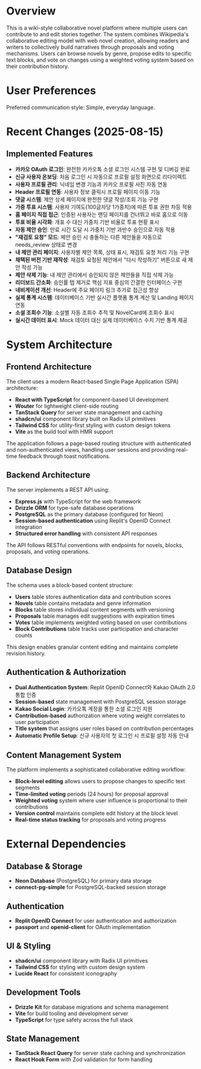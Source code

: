 # Overview

This is a wiki-style collaborative novel platform where multiple users can contribute to and edit stories together. The system combines Wikipedia's collaborative editing model with web novel creation, allowing readers and writers to collectively build narratives through proposals and voting mechanisms. Users can browse novels by genre, propose edits to specific text blocks, and vote on changes using a weighted voting system based on their contribution history.

# User Preferences

Preferred communication style: Simple, everyday language.

# Recent Changes (2025-08-15)

## Implemented Features
- **카카오 OAuth 로그인**: 완전한 카카오톡 소셜 로그인 시스템 구현 및 디버깅 완료
- **신규 사용자 온보딩**: 처음 로그인 시 자동으로 프로필 설정 화면으로 리다이렉트
- **사용자 프로필 관리**: 닉네임 변경 기능과 카카오 프로필 사진 자동 연동
- **Header 프로필 연동**: 사용자 정보 클릭시 프로필 페이지 이동 기능
- **댓글 시스템**: 제안 상세 페이지에 완전한 댓글 작성/조회 기능 구현
- **가중 투표 시스템**: 사용자 기여도(100글자당 1가중치)에 따른 투표 권한 차등 적용
- **홈 페이지 직접 접근**: 인증된 사용자는 랜딩 페이지를 건너뛰고 바로 홈으로 이동
- **투표 비율 시각화**: 개표 수 대신 가중치 기반 비율로 투표 현황 표시
- **자동 제안 승인**: 만료 시간 도달 시 가중치 기반 과반수 승인으로 자동 적용
- **"재검토 요청" 모드**: 제안 승인 시 충돌하는 다른 제안들을 자동으로 needs_review 상태로 변경
- **내 제안 관리 페이지**: 사용자별 제안 목록, 상태 표시, 재검토 요청 처리 기능 구현
- **채택된 버전 기반 재작성**: 재검토 요청된 제안에서 "다시 작성하기" 버튼으로 새 제안 작성 가능
- **제안 삭제 기능**: 내 제안 관리에서 승인되지 않은 제안들을 직접 삭제 가능
- **리더보드 간소화**: 승인률 탭 제거로 핵심 지표 중심의 간결한 인터페이스 구현
- **네비게이션 개선**: Header에 주요 페이지 링크 추가로 접근성 향상
- **실제 통계 시스템**: 데이터베이스 기반 실시간 플랫폼 통계 계산 및 Landing 페이지 연동
- **소설 조회수 기능**: 소설별 자동 조회수 추적 및 NovelCard에 조회수 표시
- **실시간 데이터 표시**: Mock 데이터 대신 실제 데이터베이스 수치 기반 통계 제공

# System Architecture

## Frontend Architecture
The client uses a modern React-based Single Page Application (SPA) architecture:
- **React with TypeScript** for component-based UI development
- **Wouter** for lightweight client-side routing
- **TanStack Query** for server state management and caching
- **shadcn/ui** component library built on Radix UI primitives
- **Tailwind CSS** for utility-first styling with custom design tokens
- **Vite** as the build tool with HMR support

The application follows a page-based routing structure with authenticated and non-authenticated views, handling user sessions and providing real-time feedback through toast notifications.

## Backend Architecture
The server implements a REST API using:
- **Express.js** with TypeScript for the web framework
- **Drizzle ORM** for type-safe database operations
- **PostgreSQL** as the primary database (configured for Neon)
- **Session-based authentication** using Replit's OpenID Connect integration
- **Structured error handling** with consistent API responses

The API follows RESTful conventions with endpoints for novels, blocks, proposals, and voting operations.

## Database Design
The schema uses a block-based content structure:
- **Users** table stores authentication data and contribution scores
- **Novels** table contains metadata and genre information
- **Blocks** table stores individual content segments with versioning
- **Proposals** table manages edit suggestions with expiration times
- **Votes** table implements weighted voting based on user contributions
- **Block Contributions** table tracks user participation and character counts

This design enables granular content editing and maintains complete revision history.

## Authentication & Authorization
- **Dual Authentication System**: Replit OpenID Connect와 Kakao OAuth 2.0 통합 인증
- **Session-based** state management with PostgreSQL session storage
- **Kakao Social Login**: 카카오톡 계정을 통한 소셜 로그인 지원
- **Contribution-based** authorization where voting weight correlates to user participation
- **Title system** that assigns user roles based on contribution percentages
- **Automatic Profile Setup**: 신규 사용자의 첫 로그인 시 프로필 설정 자동 안내

## Content Management System
The platform implements a sophisticated collaborative editing workflow:
- **Block-level editing** allows users to propose changes to specific text segments
- **Time-limited voting** periods (24 hours) for proposal approval
- **Weighted voting** system where user influence is proportional to their contributions
- **Version control** maintains complete edit history at the block level
- **Real-time status tracking** for proposals and voting progress

# External Dependencies

## Database & Storage
- **Neon Database** (PostgreSQL) for primary data storage
- **connect-pg-simple** for PostgreSQL-backed session storage

## Authentication
- **Replit OpenID Connect** for user authentication and authorization
- **passport** and **openid-client** for OAuth implementation

## UI & Styling
- **shadcn/ui** component library with Radix UI primitives
- **Tailwind CSS** for styling with custom design system
- **Lucide React** for consistent iconography

## Development Tools
- **Drizzle Kit** for database migrations and schema management
- **Vite** for build tooling and development server
- **TypeScript** for type safety across the full stack

## State Management
- **TanStack React Query** for server state caching and synchronization
- **React Hook Form** with Zod validation for form handling